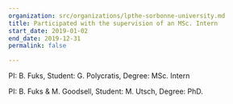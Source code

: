 ```yaml
---
organization: src/organizations/lpthe-sorbonne-university.md
title: Participated with the supervision of an MSc. Intern
start_date: 2019-01-02
end_date: 2019-12-31
permalink: false

---
```

PI: B. Fuks, Student: G. Polycratis, Degree: MSc. Intern

PI: B. Fuks & M. Goodsell, Student: M. Utsch, Degree: PhD.